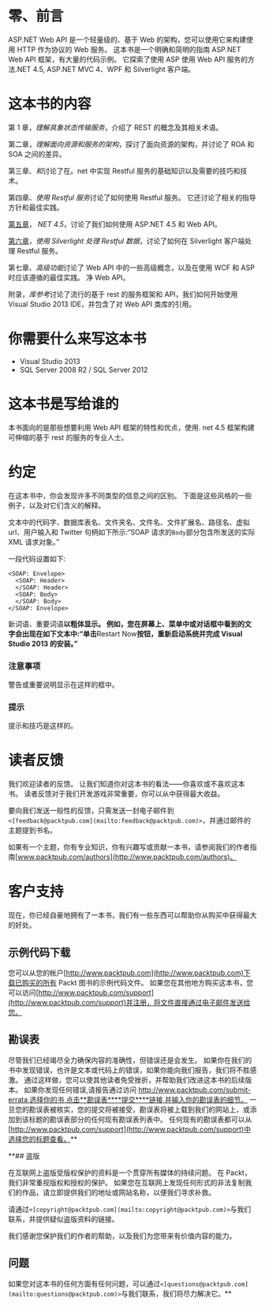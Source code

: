 # 零、前言

ASP.NET Web API 是一个轻量级的、基于 Web 的架构，您可以使用它来构建使用 HTTP 作为协议的 Web 服务。 这本书是一个明确和简明的指南 ASP.NET Web API 框架，有大量的代码示例。 它探索了使用 ASP 使用 Web API 服务的方法.NET 4.5, ASP.NET MVC 4、WPF 和 Silverlight 客户端。

# 这本书的内容

第 1 章，*理解具象状态传输服务*，介绍了 REST 的概念及其相关术语。

第二章，*理解面向资源和服务的架构*，探讨了面向资源的架构，并讨论了 ROA 和 SOA 之间的差异。

第三章、*和*讨论了在。net 中实现 Restful 服务的基础知识以及需要的技巧和技术。

第四章、*使用 Restful 服务*讨论了如何使用 Restful 服务。 它还讨论了相关的指导方针和最佳实践。

[第五章](05.html "Chapter 5. Working with ASP.NET 4.5")， *NET 4.5*，讨论了我们如何使用 ASP.NET 4.5 和 Web API。

[第六章](06.html "Chapter 6. Working with RESTful Data Using Silverlight")，*使用 Silverlight 处理 Restful 数据*，讨论了如何在 Silverlight 客户端处理 Restful 服务。

第七章、*高级功能*讨论了 Web API 中的一些高级概念，以及在使用 WCF 和 ASP 时应该遵循的最佳实践。 净 Web API。

附录，*库参考*讨论了流行的基于 rest 的服务框架和 API，我们如何开始使用 Visual Studio 2013 IDE，并包含了对 Web API 类库的引用。

# 你需要什么来写这本书

*   Visual Studio 2013
*   SQL Server 2008 R2 / SQL Server 2012

# 这本书是写给谁的

本书面向的是那些想要利用 Web API 框架的特性和优点，使用. net 4.5 框架构建可伸缩的基于 rest 的服务的专业人士。

# 约定

在这本书中，你会发现许多不同类型的信息之间的区别。 下面是这些风格的一些例子，以及对它们含义的解释。

文本中的代码字、数据库表名、文件夹名、文件名、文件扩展名、路径名、虚拟 url、用户输入和 Twitter 句柄如下所示:“SOAP 请求的`Body`部分包含所发送的实际 XML 请求对象。”

一段代码设置如下:

```
<SOAP: Envelope>
  <SOAP: Header>
  </SOAP: Header>
  <SOAP: Body>
  </SOAP: Body>
</SOAP: Envelope>
```

新词语、重要词语**以粗体显示。 例如，您在屏幕上、菜单中或对话框中看到的文字会出现在如下文本中:“单击**Restart Now**按钮，重新启动系统并完成 Visual Studio 2013 的安装。”**

### 注意事项

警告或重要说明显示在这样的框中。

### 提示

提示和技巧是这样的。

# 读者反馈

我们欢迎读者的反馈。 让我们知道你对这本书的看法——你喜欢或不喜欢这本书。 读者反馈对于我们开发游戏非常重要，你可以从中获得最大收益。

要向我们发送一般性的反馈，只需发送一封电子邮件到`<[feedback@packtpub.com](mailto:feedback@packtpub.com)>`，并通过邮件的主题提到书名。

如果有一个主题，你有专业知识，你有兴趣写或贡献一本书，请参阅我们的作者指南[www.packtpub.com/authors](http://www.packtpub.com/authors)。

# 客户支持

现在，你已经自豪地拥有了一本书，我们有一些东西可以帮助你从购买中获得最大的好处。

## 示例代码下载

您可以从您的帐户[http://www.packtpub.com](http://www.packtpub.com)下载已购买的所有 Packt 图书的示例代码文件。 如果您在其他地方购买这本书，您可以访问[http://www.packtpub.com/support](http://www.packtpub.com/support)并注册，将文件直接通过电子邮件发送给您。

## 勘误表

尽管我们已经竭尽全力确保内容的准确性，但错误还是会发生。 如果你在我们的书中发现错误，也许是文本或代码上的错误，如果你能向我们报告，我们将不胜感激。 通过这样做，您可以使其他读者免受挫折，并帮助我们改进这本书的后续版本。 如果你发现任何错误,请报告通过访问 http://www.packtpub.com/submit-errata,选择你的书,点击**勘误表****提交****链接,并输入你的勘误表的细节。 一旦您的勘误表被核实，您的提交将被接受，勘误表将被上载到我们的网站上，或添加到该标题的勘误表部分的任何现有勘误表列表中。 任何现有的勘误表都可以从[http://www.packtpub.com/support](http://www.packtpub.com/support)中选择您的标题查看。**

 **## 盗版

在互联网上盗版受版权保护的资料是一个贯穿所有媒体的持续问题。 在 Packt，我们非常重视版权和授权的保护。 如果您在互联网上发现任何形式的非法复制我们的作品，请立即提供我们的地址或网站名称，以便我们寻求补救。

请通过`<[copyright@packtpub.com](mailto:copyright@packtpub.com)>`与我们联系，并提供疑似盗版资料的链接。

我们感谢您保护我们的作者的帮助，以及我们为您带来有价值内容的能力。

## 问题

如果您对这本书的任何方面有任何问题，可以通过`<[questions@packtpub.com](mailto:questions@packtpub.com)>`与我们联系，我们将尽力解决它。**